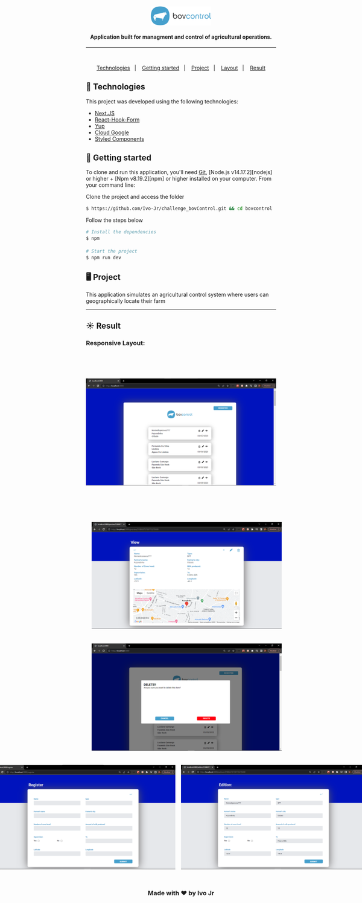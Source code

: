<!-- <h1 align="center">
    <img alt="disney-logo-readme" title="My-wallet" src="public/layout/disney-logo-readme.svg" width= "80%"/>
</h1> -->

<br>

<p align="center">
  <img alt="My-wallet" src="public/images/bovcontrol.svg" width="160px">
</p>

<h4 align="center">
  Application built for managment and control of agricultural operations.
</h4>

---

<!-- [We are ONLINE, try Now](https://disney-clone-bcb41.web.app) :point_left: -->

<br>

<p align="center">
  <a href="#test_tube-technologies">Technologies</a>&nbsp;&nbsp;&nbsp;|&nbsp;&nbsp;&nbsp;
  <a href="#rocket-Getting-started">Getting started</a>&nbsp;&nbsp;&nbsp;|&nbsp;&nbsp;&nbsp;
  <a href="#desktop_computer-Project">Project</a>&nbsp;&nbsp;&nbsp;|&nbsp;&nbsp;&nbsp;
  <a href="#bookmark-Layout">Layout</a>&nbsp;&nbsp;&nbsp;|&nbsp;&nbsp;&nbsp;
  <a href="#sunny-result">Result</a>
</p>

## :test_tube: Technologies

This project was developed using the following technologies:

- [Next.JS](https://nextjs.org/)
- [React-Hook-Form](https://react-hook-form.com/)
- [Yup](https://github.com/jquense/yup)
- [Cloud Google](https://cloud.google.com/)
- [Styled Components](https://styled-components.com/)


## :rocket: Getting started

To clone and run this application, you'll need [Git](https://git-scm.com), [Node.js v14.17.2][nodejs] or higher + [Npm v8.19.2][npm] or higher installed on your computer. From your command line:

Clone the project and access the folder

```bash
$ https://github.com/Ivo-Jr/challenge_bovControl.git && cd bovcontrol
```

Follow the steps below
```bash
# Install the dependencies
$ npm

# Start the project
$ npm run dev
```

## :desktop_computer: Project

This application simulates an agricultural control system where users can geographically locate their farm


---

## :sunny: Result

<h3>Responsive Layout:<h3>

  <div style="display: flex;   flex-direction: column;
  align-items: center;">
  <h1 align="center" style="display: flex; flex-direction:row;">
      <img   style="margin: 15px 0px" alt="application-0" src="public/images/layout/prt0.png" />
  </h1>     
  </div>

  <div style="display: flex; flex-direction: column;
  align-items: center;">
  <h1 align="center" style="display: column; flex-direction:row;">
      <img style="margin: 15px; width: 550px" alt="application-2" src="public/images/layout/prt2.png" />
      <img style="margin: 15px; width: 550px" alt="application-4" src="public/images/layout/prt4.png" />
      <div style="display: flex; justify-content: center">
        <img   style="margin: 15px 0px; width: 490px" alt="application-1" src="public/images/layout/prt1.png"/>
        <img   style="margin: 15px; width: 490px" alt="application3" src="public/images/layout/prt3.png"/>
      </div>
  </h1>  


<p align="center">Made with ❤ by Ivo Jr</p>
